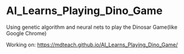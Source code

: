 # AI_Learns_Playing_Dino_Game
Using genetic algorithm and neural nets to play the Dinosar Game(like Google Chrome) 

Working on: https://mdteach.github.io/AI_Learns_Playing_Dino_Game/
